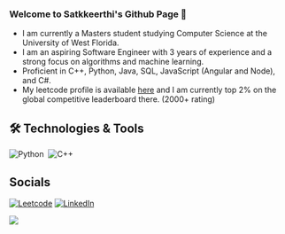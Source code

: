 ### Welcome to Satkkeerthi's Github Page 👋
- I am currently a Masters student studying Computer Science at the University of West Florida.
- I am an aspiring Software Engineer with 3 years of experience and a strong focus on algorithms and machine learning.
- Proficient in C++, Python, Java, SQL, JavaScript (Angular and Node), and C#. 
- My leetcode profile is available [here](https://leetcode.com/s_s19/) and I am currently top 2% on the global competitive leaderboard there. (2000+ rating)
<!--
**satkkeerthi/satkkeerthi** is a ✨ _special_ ✨ repository because its `README.md` (this file) appears on your GitHub profile.

Here are some ideas to get you started:

- 🔭 I’m currently working on ...
- 🌱 I’m currently learning ...
- 👯 I’m looking to collaborate on ...
- 🤔 I’m looking for help with ...
- 💬 Ask me about ...
- 📫 How to reach me: ...
- 😄 Pronouns: ...
- ⚡ Fun fact: ...
-->
## 🛠️ Technologies & Tools
![Python](https://img.shields.io/badge/-Python-333333?style=flat&logo=python)&nbsp;
![C++](https://img.shields.io/badge/-C++-333333?style=flat)&nbsp;

## Socials
[![Leetcode](https://img.shields.io/badge/-LeetCode-FFA116?style=flat&logo=LeetCode&logoColor=black)](https://leetcode.com/s_s19/)
[![LinkedIn](https://img.shields.io/badge/-LinkedIn-333333?style=flat&logo=linkedin&logoColor=blue)](https://www.linkedin.com/in/satkkeerthi-sriram/)

<img src="https://github-readme-stats.vercel.app/api/top-langs/?username=satkkeerthi&show_icons=true&layout=compact" />
